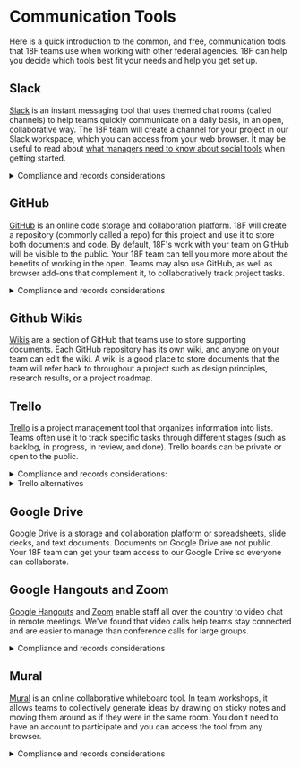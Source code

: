 
# Communication Tools

Here is a quick introduction to the common, and free, communication tools that 18F teams use when working with other federal agencies. 18F can help you decide which tools best fit your needs and help you get set up.

## Slack

[Slack](https://slack.com/) is an instant messaging tool that uses themed chat rooms (called channels) to help teams quickly communicate on a daily basis, in an open, collaborative way. The 18F team will create a channel for your project in our Slack workspace, which you can access from your web browser. It may be useful to read about [what managers need to know about social tools](https://hbr.org/2017/11/what-managers-need-to-know-about-social-tools) when getting started.

<details>
<summary> Compliance and records considerations</summary>

- Slack is ATO&#39;d for use in GSA, and has an FedRAMP Agency Authorization at the [LI-SaaS impact level](https://tailored.fedramp.gov/). Slack operates within the AWS public cloud.
- All communication in Slack are considered records and conform to GSA&#39;s record management policy.
</details>

## GitHub

[GitHub](https://github.com/) is an online code storage and collaboration platform. 18F will create a repository (commonly called a repo) for this project and use it to store both documents and code. By default, 18F&#39;s work with your team on GitHub will be visible to the public. Your 18F team can tell you more more about the benefits of working in the open. Teams may also use GitHub, as well as browser add-ons that complement it, to collaboratively track project tasks.

<details>
<summary>Compliance and records considerations</summary>

- GitHub is ATO&#39;d for use in GSA, and has an FedRAMP Agency Authorization at the [LI-SaaS impact level](https://tailored.fedramp.gov/). GitHub operates their own datacenters.
- All communication in GitHub are considered records and conform to GSA&#39;s record management policy.
</details>

## Github Wikis

[Wikis](https://help.github.com/articles/about-github-wikis/) are a section of GitHub that teams use to store supporting documents. Each GitHub repository has its own wiki, and anyone on your team can edit the wiki. A wiki is a good place to store documents that the team will refer back to throughout a project such as design principles, research results, or a project roadmap.


## Trello

[Trello](https://trello.com/) is a project management tool that organizes information into lists. Teams often use it to track specific tasks through different stages (such as backlog, in progress, in review, and done). Trello boards can be private or open to the public.

<details>
<summary>Compliance and records considerations:</summary>

- Trello does not have FedRAMP authorization nor any in progress. GSA IT has approved LiSaaS ATO through 2020-01-09
- Trello boards should be considered records
</details>

<details>
<summary>Trello alternatives</summary>

### Zenhub

Not recommended from a compliance perspective. No FedRAMP in progress, no GSA IT approval for use of the service. From a user perspective, it&#39;s great that it works within GitHub and provides higher-level scoping and linking (e.g., epics and dependencies) than does Jira.

### GitHub Projects

Not recommended from usability/UI perspective, as the interface is basic without the richness of other planning systems or the simplicity of Trello. Compliance/records considerations are the same as for GitHub

### Jira

GSAIT Jira instance is not recommended: pretty difficult to grant access to outsiders, and it&#39;s pretty heavyweight and difficult to configure for ease of use.

### Microsoft Azure Devops Boards

Bundled with Azure, but not within FedRAMP services in scope.
</details>

## Google Drive

[Google Drive](https://www.google.com/drive/) is a storage and collaboration platform or spreadsheets, slide decks, and text documents. Documents on Google Drive are not public. Your 18F team can get your team access to our Google Drive so everyone can collaborate.

## Google Hangouts and Zoom

[Google Hangouts](https://hangouts.google.com/) and [Zoom](https://zoom.us/) enable staff all over the country to video chat in remote meetings. We&#39;ve found that video calls help teams stay connected and are easier to manage than conference calls for large groups.

<details>
<summary>Compliance and records considerations</summary>

- [Zoom for Government has an FedRAMP Agency ATO](https://marketplace.fedramp.gov/#/product/zoom-for-government) (Moderate Impact) in process and should be authorized in Q1 2019. Agencies using the service include GSA, DHS and Customs and Border protection.
- Recordings of meetings are records and should be treated as such

</details>

## Mural

[Mural](https://mural.co/) is an online collaborative whiteboard tool. In team workshops,  it allows teams to collectively generate ideas by drawing on sticky notes and moving them around as if they were in the same room. You don&#39;t need to have an account to participate and you can access the tool from any browser.

<details>
<summary>Compliance and records considerations</summary>

- Mural is hosted on Azure commercial public cloud. Has a GSA ATO, but does not have a FedRAMP authorization or anything in process
- Generally would not store &quot;records&quot; but be used for transient organization of information for discussion purposes. However GSA records officer has determined that &quot;This product likely creates a number of record types. However, the specific types of records created will depend on the context in which this product is used.&quot; so you should be sure to export and archive Mural&#39;s periodically.
- Truly low-impact: Mural should not used to store anything confidential or authoritative, and is generally not used as such, but is used for ephemeral organization of information and production visualizations. Non-GSA participants are invited to use the service anonymously.,
</details>

